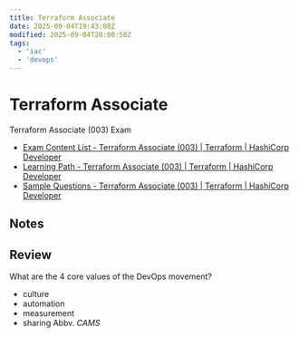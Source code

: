 ```yaml
---
title: Terraform Associate
date: 2025-09-04T19:43:08Z
modified: 2025-09-04T20:00:58Z
tags:
  - 'iac'
  - 'devops'
---
```


# Terraform Associate

Terraform Associate (003) Exam

* [Exam Content List - Terraform Associate (003) \| Terraform \| HashiCorp Developer](https://developer.hashicorp.com/terraform/tutorials/certification-003/associate-review-003)
* [Learning Path - Terraform Associate (003) \| Terraform \| HashiCorp Developer](https://developer.hashicorp.com/terraform/tutorials/certification-003/associate-study-003)
* [Sample Questions - Terraform Associate (003) \| Terraform \| HashiCorp Developer](https://developer.hashicorp.com/terraform/tutorials/certification-003/associate-questions)

## Notes

## Review

What are the 4 core values of the DevOps movement?
* culture
* automation
* measurement
* sharing
Abbv. _CAMS_
